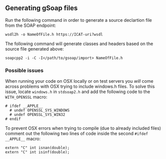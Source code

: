 ## Generating gSoap files

Run the following command in order to generate a source declartion file from the SOAP endpoint:

    wsdl2h -o NameOfFile.h https://ICAT-uri?wsdl

The following command will generate classes and headers based on the source file generated above:

    soapcpp2 -i -C -I</path/to/gsoap/import> NameOfFile.h

### Possible issues

When running your code on OSX locally or on test servers you *will* come across problems with OSX trying to include windows.h files. To solve this issue, locate `windows.h` in `stdsoap2.h` and add the following code to the `WITH_OPENSSL` macro:

    # ifdef __APPLE__
      # undef OPENSSL_SYS_WINDOWS
      # undef OPENSSL_SYS_WIN32
    # endif
    
   
To prevent OSX errors when trying to compile (due to already included files) comment out the following two lines of code inside the second `#ifdef __APPLE__` macro: 

    extern "C" int isnan(double);
    extern "C" int isinf(double);
